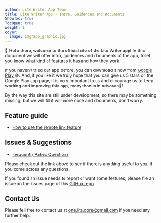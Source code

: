 ```yaml
---
author: Lite Writer App Team
title: Lite Writer App - Intro, Guidences and Documents
ShowToc: true
TocOpen: true
weight: 1
cover:
  image: img/app_graphic.jpg
---
```


👋 Hello there, welcome to the official site of the Lite Writer app! In this document we will offer intro, guidences and documents of the app, to let you know what kind of features it has and how they work.

If you haven't tried our app before, you can download it now from [Google Play](https://play.google.com/store/apps/details?id=core.writer) 😄. And, if you like it we truly hope that you can give us 5 stars on the Google Play app page, it is very important to us and encourage us to keep working and improving this app, many thanks in advance🤣!

By the way this site are still under development, so there may be something missing, but we will fill it will more code and documents, don't worry.

## Feature guide

- [How to use the remote link feature](help/commercial)

## Issues & Suggestions

- [Frequently Asked Questions](help/faqs)

Please check out the link above to see if there is anything useful to you, if you come across any questions.

If you found an issue needs to report or want some features, please file an issue on the issues page of this [GitHub repo](https://github.com/OneLiteCore/LiteWriter/issues)

## Contact Us

Please fell free to contact us at one.lite.core@gmail.com if you need any further help.